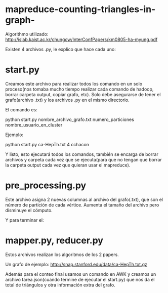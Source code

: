 # mapreduce-counting-triangles-in-graph-


Algorithmo utilizado: http://islab.kaist.ac.kr/chungcw/InterConfPapers/km0805-ha-myung.pdf

Existen 4 archivos .py, le explico que hace cada uno:


# start.py

Creamos este archivo para realizar todos los comando en un solo proceso(nos tomaba mucho tiempo realizar cada comando de hadoop, borrar carpeta output, copiar grafo, etc).
Solo debe asegurarse de tener el grafo(archivo .txt) y los archivos .py en el mismo directorio.

El comando es:

python start.py nombre_archivo_grafo.txt numero_particiones nombre_usuario_en_cluster

Ejemplo:

python start.py ca-HepTh.txt 4 cchacon

Y listo, esto ejecutará todos los comandos, también se encarga de borrar archivos y carpeta cada vez que se ejecuta(para que no tengan que borrar la carpeta output cada vez que quieran usar el mapreduce). 

# pre_processing.py

Este archivo asigna 2 nuevas columnas al archivo del grafo(.txt), que son el número de partición de cada vértice. Aumenta el tamaño del archivo pero disminuye el cómputo.


 Y para terminar el:
# mapper.py, reducer.py

Estos archivos realizan los algoritmos de los 2 papers.


Un grafo de ejemplo:
http://snap.stanford.edu/data/ca-HepTh.txt.gz



Además para el conteo final usamos un comando en AWK y creamos un archivo tarea.json(cuando termine de ejecutar el start.py) que nos da el total de triángulos y otra información extra del grafo.
